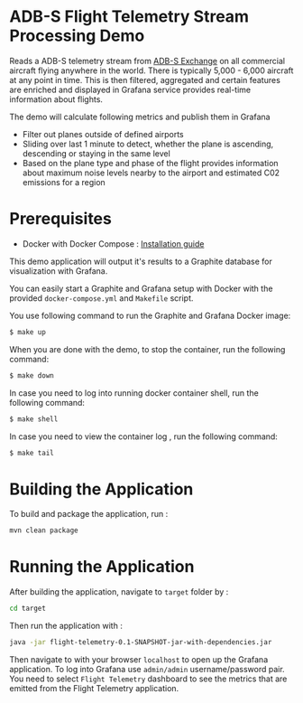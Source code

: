 # ADB-S Flight Telemetry Stream Processing Demo

Reads a ADB-S telemetry stream from [ADB-S Exchange](https://www.adsbexchange.com/) on all commercial aircraft flying anywhere in the world. 
There is typically 5,000 - 6,000 aircraft at any point in time. 
This is then filtered, aggregated and certain features are enriched and displayed in Grafana
 service provides real-time information about flights. 
             

The demo will calculate following metrics and publish them in Grafana
- Filter out planes outside of defined airports
- Sliding over last 1 minute to detect, whether the plane is ascending, descending or staying in the same level 
- Based on the plane type and phase of the flight provides information about maximum noise levels nearby to the airport and estimated C02 emissions for a region


# Prerequisites

- Docker with Docker Compose : [Installation guide](https://docs.docker.com/install/)

This demo application will output it's results to a Graphite database for visualization with Grafana.

You can easily start a Graphite and Grafana setup with Docker with the provided `docker-compose.yml` and  `Makefile` script.

You use following command to run the Graphite and Grafana Docker image:

```bash
$ make up
```

When you are done with the demo, to stop the container, run the following command:
```bash
$ make down
```

In case you need to log into running docker container shell, run the following command:
```bash
$ make shell
```

In case you need to view the container log , run the following command:
```bash
$ make tail
```

# Building the Application

To build and package the application, run :

```bash
mvn clean package
```

# Running the Application

After building the application, navigate to `target` folder by :
```bash
cd target
```

Then run the application with : 
```bash
java -jar flight-telemetry-0.1-SNAPSHOT-jar-with-dependencies.jar
```

Then navigate to with your browser `localhost` to open up the Grafana application.
To log into Grafana use `admin/admin` username/password pair. 
You need to select `Flight Telemetry` dashboard to see the metrics 
that are emitted from the Flight Telemetry application.

